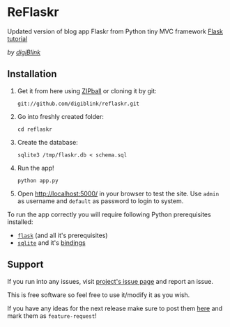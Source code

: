 # ReFlaskr

Updated version of blog app Flaskr from Python tiny MVC framework [Flask tutorial](http://flask.pocoo.org/docs/tutorial/)

_by [digiBlink](http://digiblink.eu/)_

## Installation

1.  Get it from here using [ZIPball](https://github.com/digiblink/reflaskr/zipball/master) or cloning it by git:

    `git://github.com/digiblink/reflaskr.git`

2.  Go into freshly created folder:

    `cd reflaskr`

3.  Create the database:

    `sqlite3 /tmp/flaskr.db < schema.sql`

4.  Run the app!

    `python app.py`

5.  Open [http://localhost:5000/](http://localhost:5000/) in your browser to test the site. Use `admin` as username and `default` as password to login to system.
	
To run the app correctly you will require following Python prerequisites installed:
*  [`flask`](http://flask.pocoo.org/) (and all it's prerequisites)
*  [`sqlite`](http://sqlite.org/) and it's [bindings](http://wiki.python.org/moin/SQLite)

## Support

If you run into any issues, visit [project's issue page](https://github.com/digiblink/reflaskr/issues) and report an issue.

This is free software so feel free to use it/modify it as you wish.

If you have any ideas for the next release make sure to post them [here](https://github.com/digiblink/reflaskr/issues) and mark them as `feature-request`!
